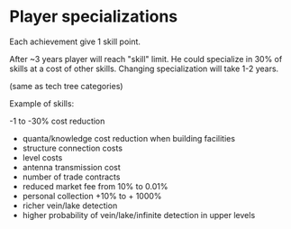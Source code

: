 
# Player specializations

Each achievement give 1 skill point.

After ~3 years player will reach "skill" limit. He could specialize in 30% of skills at a cost of other skills. Changing specialization will take 1-2 years.


(same as tech tree categories)


Example of skills:

-1 to -30% cost reduction 

* quanta/knowledge cost reduction when building facilities
* structure connection costs
* level costs
* antenna transmission cost
* number of trade contracts
* reduced market fee from 10% to 0.01% 
* personal collection +10% to + 1000%
* richer vein/lake detection
* higher probability of vein/lake/infinite detection in upper levels



